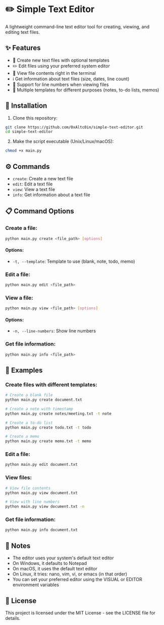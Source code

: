 # ✏️ Simple Text Editor

A lightweight command-line text editor tool for creating, viewing, and editing text files.

## ✨ Features

- 📝 Create new text files with optional templates
- ✏️ Edit files using your preferred system editor
- 👀 View file contents right in the terminal
- ℹ️ Get information about text files (size, dates, line count)
- 📄 Support for line numbers when viewing files
- 🧩 Multiple templates for different purposes (notes, to-do lists, memos)

## 🚀 Installation

1. Clone this repository:
```bash
git clone https://github.com/0xAltc0in/simple-text-editor.git
cd simple-text-editor
```

2. Make the script executable (Unix/Linux/macOS):
```bash
chmod +x main.py
```

## ⚙️ Commands

- `create`: Create a new text file
- `edit`: Edit a text file
- `view`: View a text file
- `info`: Get information about a text file

## 📋 Command Options

### Create a file:
```bash
python main.py create <file_path> [options]
```

#### Options:

- `-t, --template`: Template to use (blank, note, todo, memo)

### Edit a file:
```bash
python main.py edit <file_path>
```

### View a file:
```bash
python main.py view <file_path> [options]
```

#### Options:

- `-n, --line-numbers`: Show line numbers

### Get file information:
```bash
python main.py info <file_path>
```

## 📝 Examples

### Create files with different templates:

```bash
# Create a blank file
python main.py create document.txt
```

```bash
# Create a note with timestamp
python main.py create notes/meeting.txt -t note
```

```bash
# Create a to-do list
python main.py create todo.txt -t todo
```

```bash
# Create a memo
python main.py create memo.txt -t memo
```

### Edit a file:
```bash
python main.py edit document.txt
```

### View files:
```bash
# View file contents
python main.py view document.txt
```

```bash
# View with line numbers
python main.py view document.txt -n
```

### Get file information:
```bash
python main.py info document.txt
```

## 📌 Notes

- The editor uses your system's default text editor
- On Windows, it defaults to Notepad
- On macOS, it uses the default text editor
- On Linux, it tries: nano, vim, vi, or emacs (in that order)
- You can set your preferred editor using the VISUAL or EDITOR environment variables

## 📄 License

This project is licensed under the MIT License - see the LICENSE file for details.
